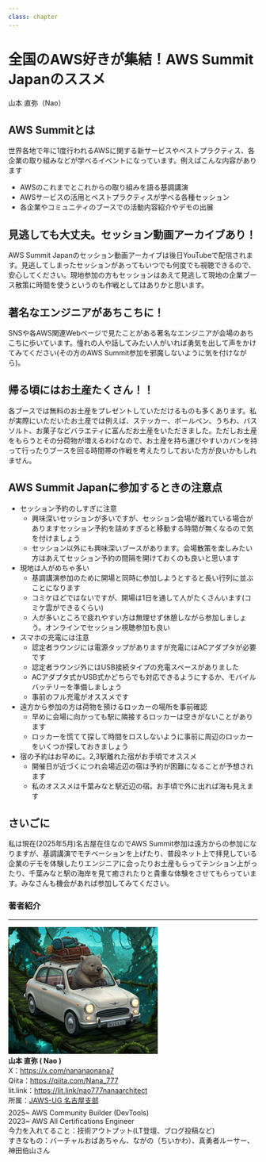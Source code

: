 ```yaml
---
class: chapter
---
```


# 全国のAWS好きが集結！AWS Summit Japanのススメ
<div class="flush-right">
山本 直弥（Nao）
</div>

## AWS Summitとは
世界各地で年に1度行われるAWSに関する新サービスやベストプラクティス、各企業の取り組みなどが学べるイベントになっています。例えばこんな内容があります
- AWSのこれまでとこれからの取り組みを語る基調講演
- AWSサービスの活用とベストプラクティスが学べる各種セッション
- 各企業やコミュニティのブースでの活動内容紹介やデモの出展

## 見逃しても大丈夫。セッション動画アーカイブあり！
AWS Summit Japanのセッション動画アーカイブは後日YouTubeで配信されます。見逃してしまったセッションがあってもいつでも何度でも視聴できるので、安心してください。現地参加の方もセッションはあえて見逃して現地の企業ブース散策に時間を使うというのも作戦としてはありかと思います。

## 著名なエンジニアがあちこちに！
SNSや各AWS関連Webページで見たことがある著名なエンジニアが会場のあちこちに歩いています。憧れの人や話してみたい人がいれば勇気を出して声をかけてみてください(その方のAWS Summit参加を邪魔しないように気を付けながら)。

## 帰る頃にはお土産たくさん！！
各ブースでは無料のお土産をプレゼントしていただけるものも多くあります。私が実際にいただいたお土産では例えば、ステッカー、ボールペン、うちわ、バスソルト、お菓子などバラエティに富んだお土産をいただきました。ただしお土産をもらうとその分荷物が増えるわけなので、お土産を持ち運びやすいカバンを持って行ったりブースを回る時間帯の作戦を考えたりしておいた方が良いかもしれません。

## AWS Summit Japanに参加するときの注意点
- セッション予約のしすぎに注意
  - 興味深いセッションが多いですが、セッション会場が離れている場合がありますセッション予約を詰めすぎると移動する時間が無くなるので気を付けましょう
  - セッション以外にも興味深いブースがあります。会場散策を楽しみたい方はあえてセッション予約の間隔を開けておくのも良いと思います
- 現地は人がめちゃ多い
  - 基調講演参加のために開場と同時に参加しようとすると長い行列に並ぶことになります
  - コミケほどではないですが、開場は1日を通して人がたくさんいます(コミケ雲ができるくらい)
  - 人が多いところで疲れやすい方は無理せず休憩しながら参加しましょう。オンラインでセッション視聴参加も良い
- スマホの充電には注意
  - 認定者ラウンジには電源タップがありますが充電にはACアダプタが必要です
  - 認定者ラウンジ外にはUSB接続タイプの充電スペースがありました
  - ACアダプタ式かUSB式かどちらでも対応できるようにするか、モバイルバッテリーを準備しましょう
  - 事前のフル充電がオススメです
- 遠方から参加の方は荷物を預けるロッカーの場所を事前確認
  - 早めに会場に向かっても駅に隣接するロッカーは空きがないことがあります
  - ロッカーを慌てて探して時間をロスしないように事前に周辺のロッカーをいくつか探しておきましょう
- 宿の予約はお早めに。2,3駅離れた宿がお手頃でオススメ
  - 開催日が近づくにつれ会場近辺の宿は予約が困難になることが予想されます
  - 私のオススメは千葉みなと駅近辺の宿。お手頃で外に出れば海も見えます


## さいごに
私は現在(2025年5月)名古屋在住なのでAWS Summit参加は遠方からの参加になりますが、基調講演でモチベーションを上げたり、普段ネット上で拝見している企業のデモを体験したりエンジニアに会ったりお土産もらってテンション上がったり、千葉みなと駅の海岸を見て癒されたりと貴重な体験をさせてもらっています。みなさんも機会があれば参加してみてください。

### 著者紹介

---

<div class="author-profile">
    <img src="images/naosan.jpg" width="60%">
    <div>
        <div>
            <b>山本 直弥 ( Nao )</b></br> 
            X：<a href="https://x.com/nananaonana7">https://x.com/nananaonana7</a></br> 
            Qiita：<a href="https://qiita.com/Nana_777">https://qiita.com/Nana_777</a></br> 
            lit.link：<a href="https://qiita.com/Nana_777">https://lit.link/nao777nanaarchitect</a></br> 
            所属：<a href="https://jawsug-nagoya.connpass.com/">JAWS-UG 名古屋支部</a>
        </div>
    </div>
</div>
<p style="margin-top: 0.5em; margin-bottom: 2em;">
2025~ AWS Community Builder (DevTools)<br>
2023~ AWS All Certifications Engineer<br>
今力を入れてること：技術アウトプット(LT登壇、ブログ投稿など) <br> 
すきなもの：バーチャルおばあちゃん、ながの（ちいかわ）、真勇者ルーサー、神田伯山さん<br>
</p>